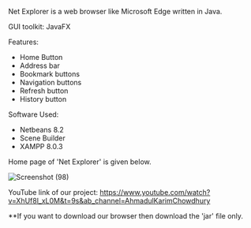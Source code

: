 Net Explorer is a web browser like Microsoft Edge written in Java.

GUI toolkit: JavaFX

Features:
- Home Button
- Address bar
- Bookmark buttons
- Navigation buttons
- Refresh button
- History button

Software Used: 
- Netbeans 8.2
- Scene Builder
- XAMPP 8.0.3


Home page of 'Net Explorer' is given below.

![Screenshot (98)](https://user-images.githubusercontent.com/57568723/113544655-87603280-960a-11eb-8479-6f66dace779c.png)
                                     


YouTube link of our project: https://www.youtube.com/watch?v=XhUf8l_xL0M&t=9s&ab_channel=AhmadulKarimChowdhury

**If you want to download our browser then download the 'jar' file only.


